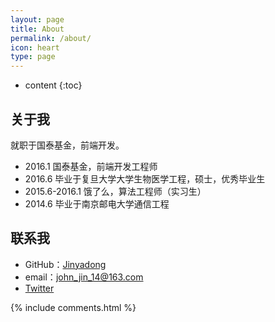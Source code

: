 ```yaml
---
layout: page
title: About
permalink: /about/
icon: heart
type: page
---
```


* content
{:toc}

## 关于我

就职于国泰基金，前端开发。

* 2016.1 国泰基金，前端开发工程师
* 2016.6 毕业于复旦大学大学生物医学工程，硕士，优秀毕业生 
* 2015.6-2016.1 饿了么，算法工程师（实习生）
* 2014.6 毕业于南京邮电大学通信工程

## 联系我

* GitHub：[Jinyadong](https://github.com/yadongjin)
* email：john_jin_14@163.com
* [Twitter](https://twitter.com/john_jyd)

{% include comments.html %}
